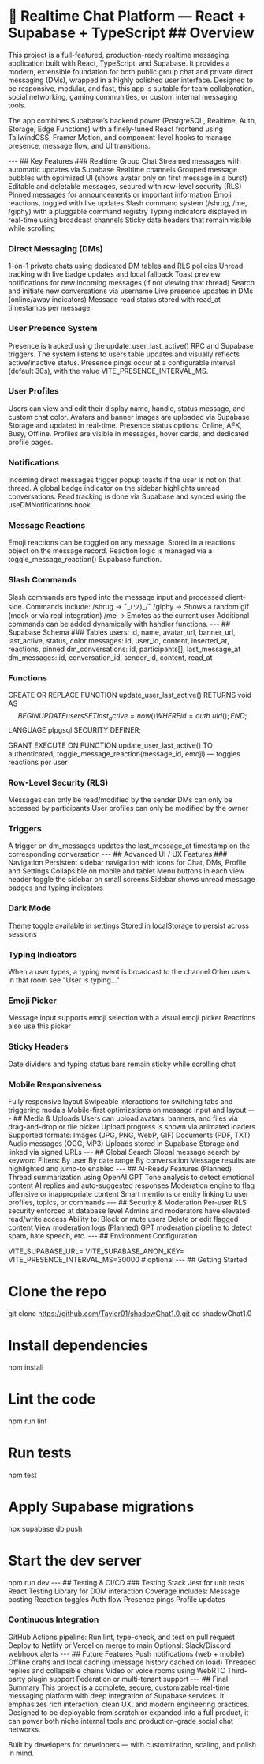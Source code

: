 # 🧠 Realtime Chat Platform — React + Supabase + TypeScript ## Overview
This project is a full-featured, production-ready realtime messaging application built with React, TypeScript, and Supabase. It provides a modern, extensible foundation for both public group chat and private direct messaging (DMs), wrapped in a highly polished user interface. Designed to be responsive, modular, and fast, this app is suitable for team collaboration, social networking, gaming communities, or custom internal messaging tools.

The app combines Supabase’s backend power (PostgreSQL, Realtime, Auth, Storage, Edge Functions) with a finely-tuned React frontend using TailwindCSS, Framer Motion, and component-level hooks to manage presence, message flow, and UI transitions.

--- ## Key Features ### Realtime Group Chat
Streamed messages with automatic updates via Supabase Realtime channels
Grouped message bubbles with optimized UI (shows avatar only on first message in a burst)
Editable and deletable messages, secured with row-level security (RLS)
Pinned messages for announcements or important information
Emoji reactions, toggled with live updates
Slash command system (/shrug, /me, /giphy) with a pluggable command registry
Typing indicators displayed in real-time using broadcast channels
Sticky date headers that remain visible while scrolling
### Direct Messaging (DMs)
1-on-1 private chats using dedicated DM tables and RLS policies
Unread tracking with live badge updates and local fallback
Toast preview notifications for new incoming messages (if not viewing that thread)
Search and initiate new conversations via username
Live presence updates in DMs (online/away indicators)
Message read status stored with read_at timestamps per message
### User Presence System
Presence is tracked using the update_user_last_active() RPC and Supabase triggers.
The system listens to users table updates and visually reflects active/inactive status.
Presence pings occur at a configurable interval (default 30s), with the value VITE_PRESENCE_INTERVAL_MS.
### User Profiles
Users can view and edit their display name, handle, status message, and custom chat color.
Avatars and banner images are uploaded via Supabase Storage and updated in real-time.
Presence status options: Online, AFK, Busy, Offline.
Profiles are visible in messages, hover cards, and dedicated profile pages.
### Notifications
Incoming direct messages trigger popup toasts if the user is not on that thread.
A global badge indicator on the sidebar highlights unread conversations.
Read tracking is done via Supabase and synced using the useDMNotifications hook.
### Message Reactions
Emoji reactions can be toggled on any message.
Stored in a reactions object on the message record.
Reaction logic is managed via a toggle_message_reaction() Supabase function.
### Slash Commands
Slash commands are typed into the message input and processed client-side.
Commands include:
/shrug → ¯\_(ツ)_/¯
/giphy <term> → Shows a random gif (mock or via real integration)
/me → Emotes as the current user
Additional commands can be added dynamically with handler functions.
--- ## Supabase Schema ### Tables
users: id, name, avatar_url, banner_url, last_active, status, color
messages: id, user_id, content, inserted_at, reactions, pinned
dm_conversations: id, participants[], last_message_at
dm_messages: id, conversation_id, sender_id, content, read_at
### Functions

CREATE OR REPLACE FUNCTION update_user_last_active()
RETURNS void AS $$
BEGIN
  UPDATE users SET last_active = now() WHERE id = auth.uid();
END;
$$ LANGUAGE plpgsql SECURITY DEFINER;

GRANT EXECUTE ON FUNCTION update_user_last_active() TO authenticated;
toggle_message_reaction(message_id, emoji) — toggles reactions per user
### Row-Level Security (RLS)
Messages can only be read/modified by the sender
DMs can only be accessed by participants
User profiles can only be modified by the owner
### Triggers
A trigger on dm_messages updates the last_message_at timestamp on the corresponding conversation
--- ## Advanced UI / UX Features ### Navigation
Persistent sidebar navigation with icons for Chat, DMs, Profile, and Settings
Collapsible on mobile and tablet
Menu buttons in each view header toggle the sidebar on small screens
Sidebar shows unread message badges and typing indicators
### Dark Mode
Theme toggle available in settings
Stored in localStorage to persist across sessions
### Typing Indicators
When a user types, a typing event is broadcast to the channel
Other users in that room see "User is typing..."
### Emoji Picker
Message input supports emoji selection with a visual emoji picker
Reactions also use this picker
### Sticky Headers
Date dividers and typing status bars remain sticky while scrolling chat
### Mobile Responsiveness
Fully responsive layout
Swipeable interactions for switching tabs and triggering modals
Mobile-first optimizations on message input and layout
--- ## Media & Uploads
Users can upload avatars, banners, and files via drag-and-drop or file picker
Upload progress is shown via animated loaders
Supported formats:
Images (JPG, PNG, WebP, GIF)
Documents (PDF, TXT)
Audio messages (OGG, MP3)
Uploads stored in Supabase Storage and linked via signed URLs
--- ## Global Search
Global message search by keyword
Filters:
By user
By date range
By conversation
Message results are highlighted and jump-to enabled
--- ## AI-Ready Features (Planned)
Thread summarization using OpenAI GPT
Tone analysis to detect emotional content
AI replies and auto-suggested responses
Moderation engine to flag offensive or inappropriate content
Smart mentions or entity linking to user profiles, topics, or commands
--- ## Security & Moderation
Per-user RLS security enforced at database level
Admins and moderators have elevated read/write access
Ability to:
Block or mute users
Delete or edit flagged content
View moderation logs
(Planned) GPT moderation pipeline to detect spam, hate speech, etc.
--- ## Environment Configuration

VITE_SUPABASE_URL=<your Supabase project URL>
VITE_SUPABASE_ANON_KEY=<your Supabase anon key>
VITE_PRESENCE_INTERVAL_MS=30000 # optional
--- ## Getting Started

# Clone the repo
git clone https://github.com/Tayler01/shadowChat1.0.git
cd shadowChat1.0

# Install dependencies
npm install

# Lint the code
npm run lint

# Run tests
npm test

# Apply Supabase migrations
npx supabase db push

# Start the dev server
npm run dev
--- ## Testing & CI/CD ### Testing Stack
Jest for unit tests
React Testing Library for DOM interaction
Coverage includes:
Message posting
Reaction toggles
Auth flow
Presence pings
Profile updates
### Continuous Integration
GitHub Actions pipeline:
Run lint, type-check, and test on pull request
Deploy to Netlify or Vercel on merge to main
Optional: Slack/Discord webhook alerts
--- ## Future Features
Push notifications (web + mobile)
Offline drafts and local caching (message history cached on load)
Threaded replies and collapsible chains
Video or voice rooms using WebRTC
Third-party plugin support
Federation or multi-tenant support
--- ## Final Summary
This project is a complete, secure, customizable real-time messaging platform with deep integration of Supabase services. It emphasizes rich interaction, clean UX, and modern engineering practices. Designed to be deployable from scratch or expanded into a full product, it can power both niche internal tools and production-grade social chat networks.

Built by developers for developers — with customization, scaling, and polish in mind.
